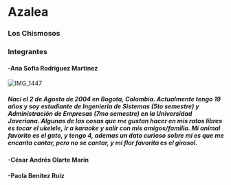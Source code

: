 # Azalea
### Los Chismosos
### Integrantes
####   -Ana Sofia Rodriguez Martinez
![IMG_1447](https://github.com/Intro-CompuMovil/Azalea/assets/118637827/a6c69f01-c498-4671-a6d1-533855e9ca3e)
#####  Naci el 2 de Agosto de 2004 en Bogota, Colombia. Actualmente tengo 19 años y soy estudiante de Ingenieria de Sistemas (5to semestre) y Administración de Empresas (7mo semestre) en la Universidad Javeriana. Algunas de las cosas que me gustan hacer en mis ratos libres es tocar el ukelele, ir a karaoke y salir con mis amigos/familia. Mi animal favorito es el gato, y tengo 4, ademas un dato curioso sobre mi es que me encanta cantar, pero no se cantar, y mi flor favorita es el girasol.
####   -César Andrés Olarte Marin
####   -Paola Benitez Ruiz


